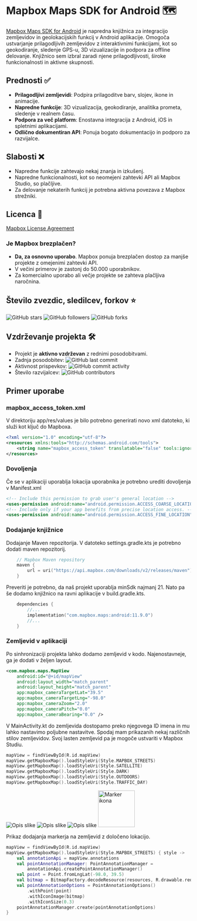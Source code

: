 # Mapbox Maps SDK for Android 🗺️

[Mapbox Maps SDK for Android](https://github.com/mapbox/mapbox-maps-android) je napredna knjižnica za integracijo zemljevidov in geolokacijskih funkcij v Android aplikacije. Omogoča ustvarjanje prilagodljivih zemljevidov z interaktivnimi funkcijami, kot so geokodiranje, sledenje GPS-u, 3D vizualizacije in podpora za offline delovanje. Knjižnico sem izbral zaradi njene prilagodljivosti, široke funkcionalnosti in aktivne skupnosti.

## Prednosti ✅

- **Prilagodljivi zemljevidi**: Podpira prilagoditve barv, slojev, ikone in animacije.
- **Napredne funkcije**: 3D vizualizacija, geokodiranje, analitika prometa, sledenje v realnem času.
- **Podpora za več platform**: Enostavna integracija z Android, iOS in spletnimi aplikacijami.
- **Odlično dokumentiran API**: Ponuja bogato dokumentacijo in podporo za razvijalce.

## Slabosti ❌

- Napredne funkcije zahtevajo nekaj znanja in izkušenj.
- Napredne funkcionalnosti, kot so neomejeni zahtevki API ali Mapbox Studio, so plačljive.
- Za delovanje nekaterih funkcij je potrebna aktivna povezava z Mapbox strežniki.

## Licenca 📜

[Mapbox License Agreement](https://www.mapbox.com/legal/tos)

### Je Mapbox brezplačen?

- **Da, za osnovno uporabo**. Mapbox ponuja brezplačen dostop za manjše projekte z omejenimi zahtevki API.
- V večini primerov je zastonj do 50.000 uporabnikov.
- Za komercialno uporabo ali večje projekte se zahteva plačljiva naročnina.

## Število zvezdic, sledilcev, forkov ⭐

![GitHub stars](https://img.shields.io/github/stars/mapbox/mapbox-maps-android?style=social)
![GitHub followers](https://img.shields.io/github/followers/mapbox?style=social)
![GitHub forks](https://img.shields.io/github/forks/mapbox/mapbox-maps-android?style=social)

## Vzdrževanje projekta 🛠️

- Projekt je **aktivno vzdrževan** z rednimi posodobitvami.
- Zadnja posodobitev: ![GitHub last commit](https://img.shields.io/github/last-commit/mapbox/mapbox-maps-android)
- Aktivnost prispevkov: ![GitHub commit activity](https://img.shields.io/github/commit-activity/m/mapbox/mapbox-maps-android)
- Število razvijalcev: ![GitHub contributors](https://img.shields.io/github/contributors/mapbox/mapbox-maps-android)

## Primer uporabe

### mapbox_access_token.xml
V direktoriju app/res/values je bilo potrebno generirati novo xml datoteko, ki služi kot ključ do Mapboxa.
```xml
<?xml version="1.0" encoding="utf-8"?>
<resources xmlns:tools="http://schemas.android.com/tools">
    <string name="mapbox_access_token" translatable="false" tools:ignore="UnusedResources">pk.YOUR_MAPBOX_ACCESS_TOKEN</string>
</resources>
```
### Dovoljenja
Če se v aplikaciji uporablja lokacija uporabnika je potrebno urediti dovoljenja v Manifest.xml
```xml
<!-- Include this permission to grab user's general location -->
<uses-permission android:name="android.permission.ACCESS_COARSE_LOCATION" />
<!-- Include only if your app benefits from precise location access. -->
<uses-permission android:name="android.permission.ACCESS_FINE_LOCATION" />
```

### Dodajanje knjižnice
Dodajanje Maven repozitorija. V datoteko settings.gradle.kts je potrebno dodati maven repozitorij.
```kotlin
    // Mapbox Maven repository
    maven {
        url = uri("https://api.mapbox.com/downloads/v2/releases/maven")
    }
```
Preveriti je potrebno, da naš projekt uporablja minSdk najmanj 21.
Nato pa še dodamo knjižnico na ravni aplikacije v build.gradle.kts.
```kotlin
    dependencies {
        //...
        implementation("com.mapbox.maps:android:11.9.0")
        //...
    }
```

### Zemljevid v aplikaciji
Po sinhronizaciji projekta lahko dodamo zemljevid v kodo. Najenostavneje, ga je dodati v željen layout.
```xml
<com.mapbox.maps.MapView
    android:id="@+id/mapView"
    android:layout_width="match_parent"
    android:layout_height="match_parent"
    app:mapbox_cameraTargetLat="39.5"
    app:mapbox_cameraTargetLng="-98.0"
    app:mapbox_cameraZoom="2.0"
    app:mapbox_cameraPitch="0.0"
    app:mapbox_cameraBearing="0.0" />
```
V MainActivity.kt do zemljevida dostopamo preko njegovega ID imena in mu lahko nastavimo poljubne nastavitve.
Spodaj mam prikazanih nekaj različnih stilov zemljevidov. Svoj lasten zemljevid pa je mogoče ustvariti v Mapbox Studiu.
```kotlin
mapView = findViewById(R.id.mapView)
mapView.getMapboxMap().loadStyleUri(Style.MAPBOX_STREETS)
mapView.getMapboxMap().loadStyleUri(Style.SATELLITE)
mapView.getMapboxMap().loadStyleUri(Style.DARK)
mapView.getMapboxMap().loadStyleUri(Style.OUTDOORS)
mapView.getMapboxMap().loadStyleUri(Style.TRAFFIC_DAY)
```
![Opis slike](screenshots/screenshot1.jpg)
![Opis slike](screenshots/screenshot2.jpg)
![Opis slike](screenshots/screenshot3.jpg)
<img src="screenshots/screenshot3.jpg" alt="Marker ikona" width="100" />


Prikaz dodajanja markerja na zemljevid z določeno lokacijo.
```kotlin
mapView = findViewById(R.id.mapView)
mapView.getMapboxMap().loadStyleUri(Style.MAPBOX_STREETS) { style ->
    val annotationApi = mapView.annotations
    val pointAnnotationManager: PointAnnotationManager =
        annotationApi.createPointAnnotationManager()
    val point = Point.fromLngLat(-98.0, 39.5)
    val bitmap = BitmapFactory.decodeResource(resources, R.drawable.red_marker)
    val pointAnnotationOptions = PointAnnotationOptions()
        .withPoint(point)
        .withIconImage(bitmap)
        .withIconSize(0.3)
    pointAnnotationManager.create(pointAnnotationOptions)
}
```

